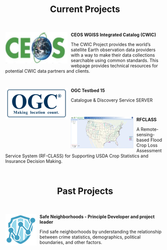 <header class="entry-header">
<h1 class="entry-title"> Current Projects</h1>
</header>

<p><a href="http://ceos.org/ourwork/workinggroups/wgiss/access/cwic/" target="_blank"><img src="https://raw.githubusercontent.com/llin-csiss/llin-csiss.github.io/master/images/ceos.jpg" alt="Smiley face" width="200" height="100" align="left" style="margin-right: 10px;"> </a><strong>CEOS WGISS Integrated Catalog (CWIC)</strong></p><p>The CWIC Project provides the world’s satellite Earth observation data providers with a way to make their data collections searchable using common standards. This webpage provides technical resources for potential CWIC data partners and clients.</p>
&nbsp;

<p><a href="https://www.opengeospatial.org/projects/initiatives/testbed15" target="_blank"><img src="https://raw.githubusercontent.com/llin-csiss/llin-csiss.github.io/master/images/ogc.png" alt="Smiley face" width="200" height="100" align="left" style="margin-right: 10px;"> </a><strong>OGC Testbed 15</strong></p><p>Catalogue & Discovery Service SERVER</p>
&nbsp;

<p><a href="http://dss.csiss.gmu.edu/RFCLASS/" target="_blank"><img src="https://raw.githubusercontent.com/llin-csiss/llin-csiss.github.io/master/images/Rfclass.png" alt="Smiley face" width="200" height="100" align="left" style="margin-right: 10px;"> </a><strong>RFCLASS</strong></p><p>A Remote-sensing-based Flood Crop Loss Assessment Service System (RF-CLASS) for Supporting USDA Crop Statistics and Insurance Decision Making.</p>

&nbsp;
&nbsp;

<header class="entry-header">
<h1 class="entry-title"> Past Projects</h1>
</header>
<div class="entry-content">


<p><a href="https://store.hexagongeospatial.com/apps/138892" target="_blank"><img src="https://raw.githubusercontent.com/llin-csiss/llin-csiss.github.io/master/images/Safe_neigh.png" alt="Smiley face" width="100" height="100" align="left" style="margin-right: 10px;"> </a><strong>Safe Neighborhoods - Principle Developer and project leader</strong></p><p>Find safe neighborhoods by understanding the relationship between crime statistics, demographics, political boundaries, and other factors.</p>
